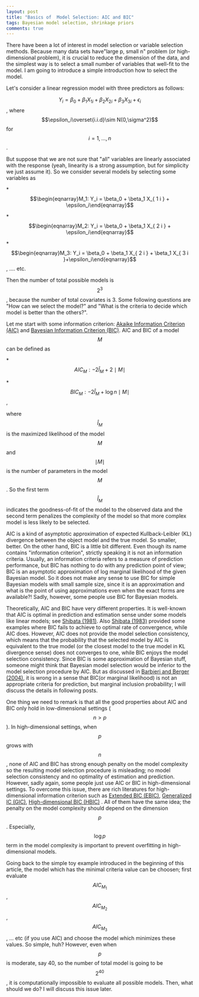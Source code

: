 ```yaml
---
layout: post
title: "Basics of  Model Selection: AIC and BIC" 
tags: Bayesian model selection, shrinkage priors
comments: true
---
```


There have been a lot of interest in model selection or variable selection methods. Because many data sets have"large p, small n" problem (or high-dimensional problem), it is crucial to reduce the dimension of the data, and the simplest way is to select a small number of  variables that well-fit to the model. I am going to introduce a simple introduction how to select the model.
 
 Let's consider a linear regression model with three predictors as follows:
 
$$ Y_i = \beta_0 + \beta_1 X_{ 1 i } + \beta_2  X_{ 2 i } +\beta_3 X_{3i} + \epsilon_i$$ , where $$\epsilon_i\overset{i.i.d}\sim N(0,\sigma^2)$$ for $$ i=1,...,n $$.

But suppose that we are not sure that "all" variables are linearly associated with the response (yeah,  linearity is a strong assumption, but for simplicity we just assume it). So we consider several models by selecting some variables as

*$$\begin{eqnarray}M_1: Y_i = \beta_0 +  \beta_1 X_{ 1 i } + \epsilon_i\end{eqnarray}$$
 
*$$\begin{eqnarray}M_2: Y_i = \beta_0 +  \beta_1 X_{ 2 i } + \epsilon_i\end{eqnarray}$$
 
*$$\begin{eqnarray}M_3: Y_i = \beta_0 +  \beta_1 X_{ 2 i } + \beta_1 X_{ 3 i }+\epsilon_i\end{eqnarray}$$, .... etc. 
  
  Then the number of total possible models is $$2^3$$,  because the number of total covariates is 3. Some following questions are  "How can we select the model?" and "What is the criteria to decide which model is better than the others?". 

   Let me start with some information criterion: [Akaike Information Criterion (AIC)](https://en.m.wikipedia.org/wiki/Akaike_information_criterion) and [Bayesian Information Criterion (BIC)](https://en.m.wikipedia.org/wiki/Bayesian_information_criterion).
AIC and BIC of a model $$M$$ can be defined as


*$$AIC_M : -2\hat l_M + 2\mid{M}\mid$$

*$$BIC_M : -2\hat l_M + \log n \mid{M}\mid$$, 

where $$\hat l_M $$ is the maximized likelihood of the model $$M$$ and  $$\mid M \mid$$ is the number of parameters in the model $$M$$.  So the first term $$\hat l_M$$ indicates the goodness-of-fit of the model to the observed data and the second term penalizes the complexity of the model so that more complex model is less likely to be selected.

 AIC is a kind of asymptotic approximation of expected Kullback-Leibler (KL) divergence between the object model and the true model. So smaller, better. On the other hand, BIC is a little bit different. Even though its name contains "information criterion", strictly speaking it is not an information criteria. Usually, an information criteria refers to a measure of prediction performance, but BIC has nothing to do with any prediction point of view; BIC is an asymptotic approximation of  log marginal  likelihood of the given Bayesian model. So it does not make any sense to use BIC for simple Bayesian models with small sample size, since it is an approximation and what is the point of using approximations even when the exact forms are available?! Sadly, however,  some people use BIC for Bayesian models.

  Theoretically, AIC and BIC have very different properties. It is well-known that  AIC is optimal in prediction and estimation sense under some models like linear models; see [Shibata (1981)](http://www.jstor.org/stable/2335804). Also [Shibata (1983)](http://link.springer.com/article/10.1007%2FBF02480998) provided some examples where BIC fails to achieve to optimal rate of convergence, while AIC does. However, AIC does not provide the model selection consistency, which means that the probability that the selected model by AIC is equivalent to the true model (or the closest model to the true model in KL divergence sense) does not converges to one, while BIC enjoys the model selection consistency. Since BIC is some approximation of Bayesian stuff, someone might think that  Bayesian model selection would be inferior to the model selection procedure by AIC. But as discussed in [Barbieri and Berger (2004)](http://arxiv.org/pdf/math/0406464.pdf#page29), it is wrong in a sense that BIC(or marginal likelihood) is not an appropriate criteria for prediction, but marginal inclusion probability; I will discuss the details in following posts.

  One thing we need to remark is that all the good properties about AIC and BIC only hold in low-dimensional settings ($$n>p$$). In high-dimensional settings, when $$p$$ grows with $$n$$,  none of AIC and BIC has strong enough penalty on the model complexity so the resulting model selection procedure is misleading; no model selection consistency and  no optimality of estimation and prediction. However, sadly again, some people just use AIC or BIC in high-dimensional settings. To overcome this issue, there are rich literatures for high-dimensional information criterion such as [Extended BIC (EBIC)](http://biomet.oxfordjournals.org/content/95/3/759.abstract), [Generalized IC (GIC)](http://biomet.oxfordjournals.org/content/95/3/759.abstract), [High-dimensional BIC (HBIC)](http://www.sciencedirect.com/science/article/pii/S0047259X11000455) . All of them have the same idea; the penalty on the model complexity should depend on the dimension $$p$$. Especially, $$\log p $$ term in the model complexity is important to prevent overfitting in high-dimensional models.

Going back to the simple toy example introduced in the beginning of this article, the model which has the minimal criteria value can be choosen; first evaluate $$AIC_{M_1}$$, $$AIC_{M_2}$$, $$AIC_{M_3}$$, ... etc (if you use AIC) and choose the model which minimizes these values. So simple, huh? However, even when $$p$$ is moderate, say 40, so the number of total model is going to be $$2^{40}$$, it is computationally impossible to evaluate all possible models.
Then, what should we do? I will discuss this issue later.

